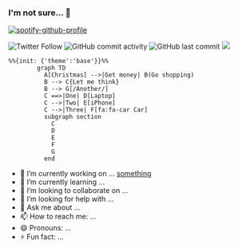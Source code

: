 ### I'm not sure... 👋

[![spotify-github-profile](https://spotify-github-profile.vercel.app/api/view?uid=1276520269&cover_image=true&theme=default&bar_color=b14e5d&bar_color_cover=true)](https://spotify-github-profile.vercel.app/api/view?uid=1276520269&redirect=true)

![Twitter Follow](https://img.shields.io/twitter/follow/headsink?style=social)
![GitHub commit activity](https://img.shields.io/github/commit-activity/y/headsink/headsink)
![GitHub last commit](https://img.shields.io/github/last-commit/headsink/headsink)
![](http://github-profile-summary-cards.vercel.app/api/cards/profile-details?username=headsink&theme=nord_bright)

```mermaid
%%{init: {'theme':'base'}}%%
        graph TD
          A[Christmas] -->|Get money| B(Go shopping)
          B --> C{Let me think}
          B --> G[/Another/]
          C ==>|One| D[Laptop]
          C -->|Two| E[iPhone]
          C -->|Three| F[fa:fa-car Car]
          subgraph section
            C
            D
            E
            F
            G
          end
```

- 🔭 I’m currently working on ... [something](oldentry.md)
- 🌱 I’m currently learning ...
- 👯 I’m looking to collaborate on ...
- 🤔 I’m looking for help with ...
- 💬 Ask me about ...
- 📫 How to reach me: ...
- 😄 Pronouns: ...
- ⚡ Fun fact: ...

